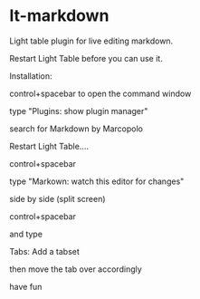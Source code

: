 lt-markdown
===========

Light table plugin for live editing markdown.

Restart Light Table before you can use it.

Installation:

control+spacebar to open the command window

type "Plugins: show plugin manager"

search for Markdown by Marcopolo

Restart Light Table....

control+spacebar

type "Markown: watch this editor for changes"

side by side (split screen)

control+spacebar

and type 

Tabs: Add a tabset

then move the tab over accordingly

have fun

